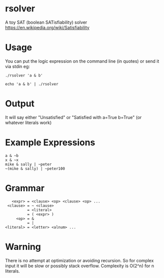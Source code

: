 # rsolver
A toy SAT (boolean SATisfiability) solver
https://en.wikipedia.org/wiki/Satisfiability

# Usage
You can put the logic expression on the command line (in quotes) or send it via stdin
eg:
  
    ./rsolver 'a & b'
    
    echo 'a & b' | ./rsolver
    
# Output
It will say either "Unsatisfied" or "Satisfied with a=True b=True" (or whatever literals work)
     
# Example Expressions
    a & ~b
    x & ~x
    mike & sally | ~peter
    ~(mike & sally) | ~peter100
       
# Grammar
       <expr> = <clause> <op> <clause> <op> ...
     <clause> = ~ <clause>
              = <literal>
              = ( <expr> )
         <op> = &
              = |
    <literal> = <letter> <alnum> ...

# Warning
There is no attempt at optimization or avoiding recursion.
So for complex input it will be slow or possibly stack overflow.
Complexity is O(2^n) for n literals.
